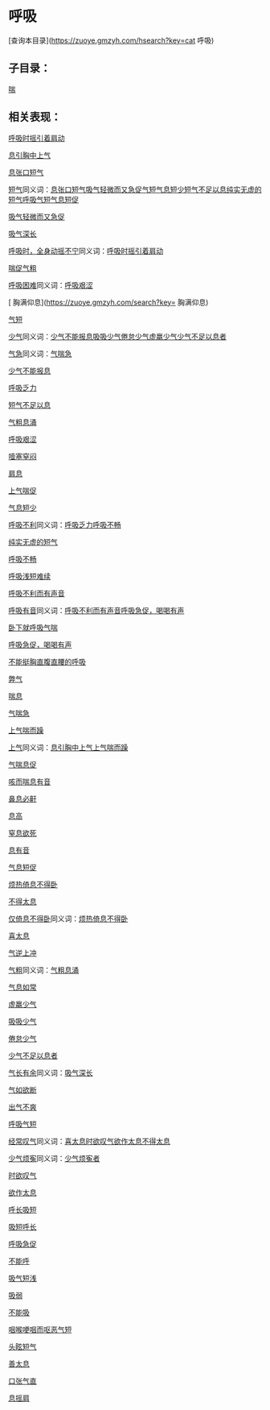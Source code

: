 # 呼吸
[查询本目录](https://zuoye.gmzyh.com/hsearch?key=cat 呼吸)

## 子目录：
[喘](https://www.gmzyjc.com/read/biaoxian/cat_喘.md)
## 相关表现：

[呼吸时摇引着肩动](https://zuoye.gmzyh.com/search?key=呼吸时摇引着肩动)
[息引胸中上气](https://zuoye.gmzyh.com/search?key=息引胸中上气)
[息张口短气](https://zuoye.gmzyh.com/search?key=息张口短气)
[短气](https://zuoye.gmzyh.com/search?key=短气)同义词：[息张口短气](https://zuoye.gmzyh.com/search?key=息张口短气)[吸气轻微而又急促](https://zuoye.gmzyh.com/search?key=吸气轻微而又急促)[气短](https://zuoye.gmzyh.com/search?key=气短)[气息短少](https://zuoye.gmzyh.com/search?key=气息短少)[短气不足以息](https://zuoye.gmzyh.com/search?key=短气不足以息)[纯实无虚的短气](https://zuoye.gmzyh.com/search?key=纯实无虚的短气)[呼吸气短](https://zuoye.gmzyh.com/search?key=呼吸气短)[气息短促](https://zuoye.gmzyh.com/search?key=气息短促)
[吸气轻微而又急促](https://zuoye.gmzyh.com/search?key=吸气轻微而又急促)
[吸气深长](https://zuoye.gmzyh.com/search?key=吸气深长)
[呼吸时，全身动摇不宁](https://zuoye.gmzyh.com/search?key=呼吸时，全身动摇不宁)同义词：[呼吸时摇引着肩动](https://zuoye.gmzyh.com/search?key=呼吸时摇引着肩动)
[喘促气粗](https://zuoye.gmzyh.com/search?key=喘促气粗)
[呼吸困难](https://zuoye.gmzyh.com/search?key=呼吸困难)同义词：[呼吸艰涩](https://zuoye.gmzyh.com/search?key=呼吸艰涩)
[ 胸满仰息](https://zuoye.gmzyh.com/search?key= 胸满仰息)
[气短](https://zuoye.gmzyh.com/search?key=气短)
[少气](https://zuoye.gmzyh.com/search?key=少气)同义词：[少气不能报息](https://zuoye.gmzyh.com/search?key=少气不能报息)[吸吸少气](https://zuoye.gmzyh.com/search?key=吸吸少气)[倦怠少气](https://zuoye.gmzyh.com/search?key=倦怠少气)[虚羸少气](https://zuoye.gmzyh.com/search?key=虚羸少气)[少气不足以息者](https://zuoye.gmzyh.com/search?key=少气不足以息者)
[气急](https://zuoye.gmzyh.com/search?key=气急)同义词：[气喘急](https://zuoye.gmzyh.com/search?key=气喘急)
[少气不能报息](https://zuoye.gmzyh.com/search?key=少气不能报息)
[呼吸乏力](https://zuoye.gmzyh.com/search?key=呼吸乏力)
[短气不足以息](https://zuoye.gmzyh.com/search?key=短气不足以息)
[气粗息涌](https://zuoye.gmzyh.com/search?key=气粗息涌)
[呼吸艰涩](https://zuoye.gmzyh.com/search?key=呼吸艰涩)
[噎塞窒闷](https://zuoye.gmzyh.com/search?key=噎塞窒闷)
[肩息](https://zuoye.gmzyh.com/search?key=肩息)
[上气喘促](https://zuoye.gmzyh.com/search?key=上气喘促)
[气息短少](https://zuoye.gmzyh.com/search?key=气息短少)
[呼吸不利](https://zuoye.gmzyh.com/search?key=呼吸不利)同义词：[呼吸乏力](https://zuoye.gmzyh.com/search?key=呼吸乏力)[呼吸不畅](https://zuoye.gmzyh.com/search?key=呼吸不畅)
[纯实无虚的短气](https://zuoye.gmzyh.com/search?key=纯实无虚的短气)
[呼吸不畅](https://zuoye.gmzyh.com/search?key=呼吸不畅)
[呼吸浅短难续](https://zuoye.gmzyh.com/search?key=呼吸浅短难续)
[呼吸不利而有声音](https://zuoye.gmzyh.com/search?key=呼吸不利而有声音)
[呼吸有音](https://zuoye.gmzyh.com/search?key=呼吸有音)同义词：[呼吸不利而有声音](https://zuoye.gmzyh.com/search?key=呼吸不利而有声音)[呼吸急促，喝喝有声](https://zuoye.gmzyh.com/search?key=呼吸急促，喝喝有声)
[卧下就呼吸气喘](https://zuoye.gmzyh.com/search?key=卧下就呼吸气喘)
[呼吸急促，喝喝有声](https://zuoye.gmzyh.com/search?key=呼吸急促，喝喝有声)
[不能挺胸直腹直腰的呼吸](https://zuoye.gmzyh.com/search?key=不能挺胸直腹直腰的呼吸)
[弊气](https://zuoye.gmzyh.com/search?key=弊气)
[喘息](https://zuoye.gmzyh.com/search?key=喘息)
[气喘急](https://zuoye.gmzyh.com/search?key=气喘急)
[上气喘而躁](https://zuoye.gmzyh.com/search?key=上气喘而躁)
[上气](https://zuoye.gmzyh.com/search?key=上气)同义词：[息引胸中上气](https://zuoye.gmzyh.com/search?key=息引胸中上气)[上气喘而躁](https://zuoye.gmzyh.com/search?key=上气喘而躁)
[气喘息促](https://zuoye.gmzyh.com/search?key=气喘息促)
[咳而喘息有音](https://zuoye.gmzyh.com/search?key=咳而喘息有音)
[鼻息必鼾](https://zuoye.gmzyh.com/search?key=鼻息必鼾)
[息高](https://zuoye.gmzyh.com/search?key=息高)
[窒息欲死](https://zuoye.gmzyh.com/search?key=窒息欲死)
[息有音](https://zuoye.gmzyh.com/search?key=息有音)
[气息短促](https://zuoye.gmzyh.com/search?key=气息短促)
[烦热倚息不得卧](https://zuoye.gmzyh.com/search?key=烦热倚息不得卧)
[不得太息](https://zuoye.gmzyh.com/search?key=不得太息)
[仅倚息不得卧](https://zuoye.gmzyh.com/search?key=仅倚息不得卧)同义词：[烦热倚息不得卧](https://zuoye.gmzyh.com/search?key=烦热倚息不得卧)
[喜太息](https://zuoye.gmzyh.com/search?key=喜太息)
[气逆上冲](https://zuoye.gmzyh.com/search?key=气逆上冲)
[气粗](https://zuoye.gmzyh.com/search?key=气粗)同义词：[气粗息涌](https://zuoye.gmzyh.com/search?key=气粗息涌)
[气息如常](https://zuoye.gmzyh.com/search?key=气息如常)
[虚羸少气](https://zuoye.gmzyh.com/search?key=虚羸少气)
[吸吸少气](https://zuoye.gmzyh.com/search?key=吸吸少气)
[倦怠少气](https://zuoye.gmzyh.com/search?key=倦怠少气)
[少气不足以息者](https://zuoye.gmzyh.com/search?key=少气不足以息者)
[气长有余](https://zuoye.gmzyh.com/search?key=气长有余)同义词：[吸气深长](https://zuoye.gmzyh.com/search?key=吸气深长)
[气如欲断](https://zuoye.gmzyh.com/search?key=气如欲断)
[出气不爽](https://zuoye.gmzyh.com/search?key=出气不爽)
[呼吸气短](https://zuoye.gmzyh.com/search?key=呼吸气短)
[经常叹气](https://zuoye.gmzyh.com/search?key=经常叹气)同义词：[喜太息](https://zuoye.gmzyh.com/search?key=喜太息)[时欲叹气](https://zuoye.gmzyh.com/search?key=时欲叹气)[欲作太息](https://zuoye.gmzyh.com/search?key=欲作太息)[不得太息](https://zuoye.gmzyh.com/search?key=不得太息)
[少气烦寃](https://zuoye.gmzyh.com/search?key=少气烦寃)同义词：[少气烦寃者](https://zuoye.gmzyh.com/search?key=少气烦寃者)
[时欲叹气](https://zuoye.gmzyh.com/search?key=时欲叹气)
[欲作太息](https://zuoye.gmzyh.com/search?key=欲作太息)
[呼长吸短](https://zuoye.gmzyh.com/search?key=呼长吸短)
[吸短呼长](https://zuoye.gmzyh.com/search?key=吸短呼长)
[呼吸急促](https://zuoye.gmzyh.com/search?key=呼吸急促)
[不能呼](https://zuoye.gmzyh.com/search?key=不能呼)
[吸气短浅](https://zuoye.gmzyh.com/search?key=吸气短浅)
[吸弱](https://zuoye.gmzyh.com/search?key=吸弱)
[不能吸](https://zuoye.gmzyh.com/search?key=不能吸)
[咽喉哽咽而呕恶气短](https://zuoye.gmzyh.com/search?key=咽喉哽咽而呕恶气短)
[头眩短气](https://zuoye.gmzyh.com/search?key=头眩短气)
[善太息](https://zuoye.gmzyh.com/search?key=善太息)
[口张气直](https://zuoye.gmzyh.com/search?key=口张气直)
[息摇肩](https://zuoye.gmzyh.com/search?key=息摇肩)